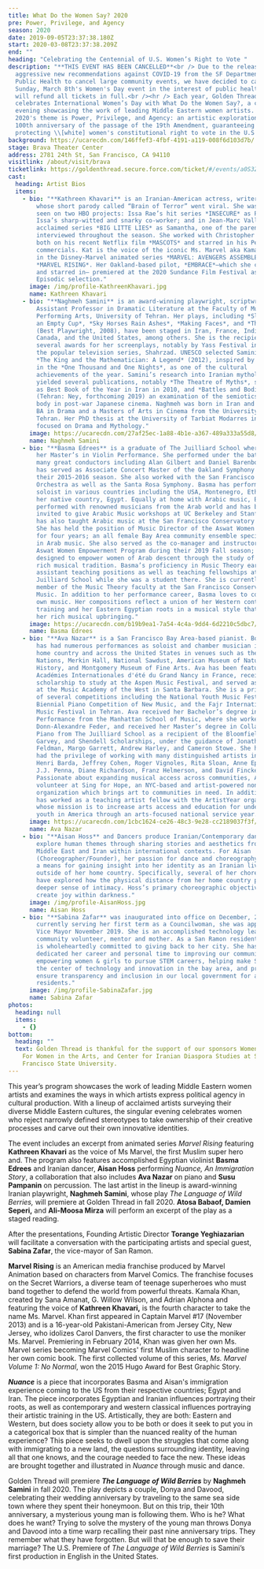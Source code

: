 ```yaml
---
title: What Do the Women Say? 2020
pre: Power, Privilege, and Agency
season: 2020
date: 2019-09-05T23:37:38.180Z
start: 2020-03-08T23:37:38.209Z
end: ""
heading: "Celebrating the Centennial of U.S. Women’s Right to Vote "
description: "**THIS EVENT HAS BEEN CANCELLED**<br /> Due to the release of
  aggressive new recommendations against COVID-19 from the SF Department of
  Public Health to cancel large community events, we have decided to cancel
  Sunday, March 8th's Women's Day event in the interest of public health. We
  will refund all tickets in full.<br /><hr /> Each year, Golden Thread
  celebrates International Women’s Day with What Do the Women Say?, a curated
  evening showcasing the work of leading Middle Eastern women artists. The year
  2020's theme is Power, Privilege, and Agency: an artistic exploration of the
  100th anniversary of the passage of the 19th Amendment, guaranteeing and
  protecting \\[white] women's constitutional right to vote in the U.S."
background: https://ucarecdn.com/146ffef3-4fbf-4191-a119-008f6d103d7b/
stage: Brava Theater Center
address: 2781 24th St, San Francisco, CA 94110
visitlink: /about/visit/brava
ticketlink: https://goldenthread.secure.force.com/ticket/#/events/a0S3Z000006gay1UAA
cast:
  heading: Artist Bios
  items:
    - bio: "**Kathreen Khavari** is an Iranian-American actress, writer & producer
        whose short parody called “Brain of Terror” went viral. She was recently
        seen on two HBO projects: Issa Rae’s hit series *INSECURE* as Patricia,
        Issa’s sharp-witted and snarky co-worker; and in Jean-Marc Valle’s
        acclaimed series *BIG LITTE LIES* as Samantha, one of the parents
        interviewed throughout the season. She worked with Christopher Guest
        both on his recent Netflix film *MASCOTS* and starred in his PetSmart
        commercials. Kat is the voice of the iconic Ms. Marvel aka Kamala Khan,
        in the Disney-Marvel animated series *MARVEL: AVENGERS ASSEMBLE* and
        *MARVEL RISING*. Her Oakland-based pilot, *EMBRACE*—which she co-wrote
        and starred in— premiered at the 2020 Sundance Film Festival as an Indie
        Episodic selection."
      image: /img/profile-KathreenKhavari.jpg
      name: Kathreen Khavari
    - bio: "**Naghmeh Samini** is an award-winning playwright, scriptwriter and
        Assistant Professor in Dramatic Literature at the Faculty of Music and
        Performing Arts, University of Tehran. Her plays, including *Sleeping in
        an Empty Cup*, *Sky Horses Rain Ashes*, *Making Faces*, and *The Home*
        (Best Playwright, 2008), have been staged in Iran, France, India,
        Canada, and the United States, among others. She is the recipient of
        several awards for her screenplays, notably by Yass Festival in 2016 for
        the popular television series, Shahrzad. UNESCO selected Samini’s play
        *The King and the Mathematician: A Legend* (2012), inspired by a story
        in the *One Thousand and One Nights*, as one of the cultural
        achievements of the year. Samini’s research into Iranian mythology has
        yielded several publications, notably *The Theatre of Myths*, selected
        as Best Book of the Year in Iran in 2010, and *Battles and Bodies*
        (Tehran: Ney, forthcoming 2019) an examination of the semiotics of human
        body in post-war Japanese cinema. Naghmeh was born in Iran and holds a
        BA in Drama and a Masters of Arts in Cinema from the University of
        Tehran. Her PhD thesis at the University of Tarbiat Modarres in Tehran
        focused on Drama and Mythology."
      image: https://ucarecdn.com/27af25ec-1a88-4b1e-a367-489a333a55d8/
      name: Naghmeh Samini
    - bio: "**Basma Edrees** is a graduate of The Juilliard School where she received
        her Master’s in Violin Performance. She performed under the batons of
        many great conductors including Alan Gilbert and Daniel Barenboim. Basma
        has served as Associate Concert Master of the Oakland Symphony during
        their 2015-2016 season. She also worked with the San Francisco Ballet
        Orchestra as well as the Santa Rosa Symphony. Basma has performed as a
        soloist in various countries including the USA, Montenegro, Ethiopia and
        her native country, Egypt. Equally at home with Arabic music, Basma
        performed with renowned musicians from the Arab world and has been
        invited to give Arabic Music workshops at UC Berkeley and Stanford. She
        has also taught Arabic music at the San Francisco Conservatory of Music.
        She has held the position of Music Director of the Aswat Women Ensemble
        for four years; an all female Bay Area community ensemble specializing
        in Arab music. She also served as the co-manager and instructor of the
        Aswat Women Empowerment Program during their 2019 Fall season; a program
        designed to empower women of Arab descent through the study of their own
        rich musical tradition. Basma’s proficiency in Music Theory earned her
        assistant teaching positions as well as teaching fellowships at The
        Juilliard School while she was a student there. She is currently a
        member of the Music Theory faculty at the San Francisco Conservatory of
        Music. In addition to her performance career, Basma loves to compose her
        own music. Her compositions reflect a union of her Western contrapuntal
        training and her Eastern Egyptian roots in a musical style that reflects
        her rich musical upbringing."
      image: https://ucarecdn.com/b19b9ea1-7a54-4c4a-9dd4-6d2210c5dbc7/
      name: Basma Edrees
    - bio: "**Ava Nazar** is a San Francisco Bay Area-based pianist. Born in Iran, she
        has had numerous performances as soloist and chamber musician in her
        home country and across the United States in venues such as the United
        Nations, Merkin Hall, National Sawdust, American Museum of Natural
        History, and Montgomery Museum of Fine Arts. Ava has been featured at
        Académies Internationales d'été du Grand Nancy in France, received a
        scholarship to study at the Aspen Music Festival, and served as a fellow
        at the Music Academy of the West in Santa Barbara. She is a prizewinner
        of several competitions including the National Youth Music Festival, the
        Biennial Piano Competition of New Music, and the Fajr International
        Music Festival in Tehran. Ava received her Bachelor’s degree in Piano
        Performance from the Manhattan School of Music, where she worked with
        Donn-Alexandre Feder, and received her Master’s degree in Collaborative
        Piano from The Juilliard School as a recipient of the Bloomfield,
        Garvey, and Shendell Scholarships, under the guidance of Jonathan
        Feldman, Margo Garrett, Andrew Harley, and Cameron Stowe. She has also
        had the privilege of working with many distinguished artists including
        Henri Barda, Jeffrey Cohen, Roger Vignoles, Rita Sloan, Anne Epperson,
        J.J. Penna, Diane Richardson, Franz Helmerson, and David Finckel.
        Passionate about expanding musical access across communities, Ava is a
        volunteer at Sing for Hope, an NYC-based and artist-powered non-profit
        organization which brings art to communities in need. In addition, she
        has worked as a teaching artist fellow with the ArtistYear organization,
        whose mission is to increase arts access and education for underserved
        youth in America through an arts-focused national service year."
      image: https://ucarecdn.com/1cbc1624-ce26-48c3-9e28-cc2189037f3f/
      name: Ava Nazar
    - bio: "**Aisan Hoss** and Dancers produce Iranian/Contemporary dance pieces that
        explore human themes through sharing stories and aesthetics from the
        Middle East and Iran within international contexts. For Aisan
        (Choreographer/Founder), her passion for dance and choreography has been
        a means for gaining insight into her identity as an Iranian living
        outside of her home country. Specifically, several of her choreographies
        have explored how the physical distance from her home country provides a
        deeper sense of intimacy. Hoss’s primary choreographic objective is to
        create joy within darkness."
      image: /img/profile-AisanHoss.jpg
      name: Aisan Hoss
    - bio: "**Sabina Zafar** was inaugurated into office on December, 2018 and is
        currently serving her first term as a Councilwoman, she was appointed
        Vice Mayor November 2019. She is an accomplished technology leader,
        community volunteer, mentor and mother. As a San Ramon resident, Sabina
        is wholeheartedly committed to giving back to her city. She has
        dedicated her career and personal time to improving our community,
        empowering women & girls to pursue STEM careers, helping make San Ramon
        the center of technology and innovation in the bay area, and promises to
        ensure transparency and inclusion in our local government for all
        residents."
      image: /img/profile-SabinaZafar.jpg
      name: Sabina Zafar
photos:
  heading: null
  items:
    - {}
bottom:
  heading: ""
  text: Golden Thread is thankful for the support of our sponsors WomenArts, Brava
    For Women in the Arts, and Center for Iranian Diaspora Studies at San
    Francisco State University.
---
```

This year’s program showcases the work of leading Middle Eastern women artists and examines the ways in which artists express political agency in cultural production. With a lineup of acclaimed artists surveying their diverse Middle Eastern cultures, the singular evening celebrates women who reject narrowly defined stereotypes to take ownership of their creative processes and carve out their own innovative identities.

The event includes an excerpt from animated series *Marvel Rising* featuring **Kathreen Khavari** as the voice of Ms Marvel, the first Muslim super hero and. The program also features accomplished Egyptian violinist **Basma Edrees** and Iranian dancer, **Aisan Hoss** performing *Nuance, An Immigration Story*, a collaboration that also includes **Ava Nazar** on piano and **Susu Pampanin** on percussion. The last artist in the lineup is award-winning Iranian playwright, **Naghmeh Samini**, whose play *The Language of Wild Berries,* will premiere at Golden Thread in fall 2020. **Atosa Babaof, Damien Seperi,** and **Ali-Moosa Mirza** will perform an excerpt of the play as a staged reading.

After the presentations, Founding Artistic Director **Torange Yeghiazarian** will facilitate a conversation with the participating artists and special guest, **Sabina Zafar**, the vice-mayor of San Ramon.

**Marvel Rising** is an American media franchise produced by Marvel Animation based on characters from Marvel Comics. The franchise focuses on the Secret Warriors, a diverse team of teenage superheroes who must band together to defend the world from powerful threats. Kamala Khan, created by Sana Amanat, G. Willow Wilson, and Adrian Alphona and featuring the voice of **Kathreen Khavari,** is the fourth character to take the name Ms. Marvel. Khan first appeared in Captain Marvel #17 (November 2013) and is a 16-year-old Pakistani-American from Jersey City, New Jersey, who idolizes Carol Danvers, the first character to use the moniker Ms. Marvel. Premiering in February 2014, Khan was given her own Ms. Marvel series becoming Marvel Comics' first Muslim character to headline her own comic book. The first collected volume of this series, *Ms. Marvel Volume 1: No Normal*, won the 2015 Hugo Award for Best Graphic Story.

***Nuance*** is a piece that incorporates Basma and Aisan's immigration experience coming to the US from their respective countries; Egypt and Iran. The piece incorporates Egyptian and Iranian influences portraying their roots, as well as contemporary and western classical influences portraying their artistic training in the US. Artistically, they are both: Eastern and Western, but does society allow you to be both or does it seek to put you in a categorical box that is simpler than the nuanced reality of the human experience? This piece seeks to dwell upon the struggles that come along with immigrating to a new land, the questions surrounding identity, leaving all that one knows, and the courage needed to face the new. These ideas are brought together and illustrated in *Nuance* through music and dance.

Golden Thread will premiere ***The Language of Wild Berries*** by **Naghmeh Samini** in fall 2020. The play depicts a couple, Donya and Davood, celebrating their wedding anniversary by traveling to the same sea side town where they spent their honeymoon. But on this trip, their 10th anniversary, a mysterious young man is following them. Who is he? What does he want? Trying to solve the mystery of the young man throws Donya and Davood into a time warp recalling their past nine anniversary trips. They remember what they have forgotten. But will that be enough to save their marriage? The U.S. Premiere of *The Language of Wild Berries* is Samini’s first production in English in the United States.
